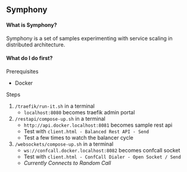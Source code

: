 Symphony
--------

#### What is Symphony?

Symphony is a set of samples experimenting with service scaling in distributed architecture.

#### What do I do first?

Prerequisites

-  Docker

Steps

1. `/traefik/run-it.sh` in a terminal
   - `localhost:8080` becomes traefik admin portal
2. `/restapi/compose-up.sh` in a terminal
   - `http://api.docker.localhost:8081` becomes sample rest api
   - Test with `client.html - Balanced Rest API - Send`
   - Test a few times to watch the balancer cycle
3. `/websockets/compose-up.sh` in a terminal
   - `ws://confcall.docker.localhost:8082` becomes confcall socket
   - Test with `client.html - ConfCall Dialer - Open Socket / Send`
   - *Currently Connects to Random Call*